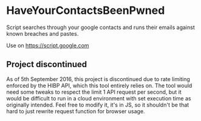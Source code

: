 # HaveYourContactsBeenPwned
Script searches through your google contacts and runs their emails against known breaches and pastes.

Use on https://script.google.com

## Project discontinued
As of 5th September 2016, this project is discontinued due to rate limiting enforced by the HIBP API, which this tool entirely relies on. The tool would need some tweaks to respect the limit 1 API request per second, but it would be difficult to run in a cloud environment with set execution time as originally intended. Feel free to modify it, it's in JS, so it shouldn't be that hard to just rewrite request function for browser usage.
